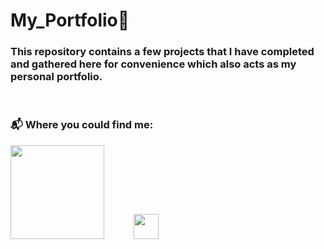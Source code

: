 # My_Portfolio:briefcase:
### This repository contains a few projects that I have completed and gathered here for convenience which also acts as my personal portfolio.
&nbsp;
### :mailbox_with_mail: Where you could find me:
[<img src="https://upload.wikimedia.org/wikipedia/commons/thumb/0/01/LinkedIn_Logo.svg/2560px-LinkedIn_Logo.svg.png" width="150"/>](https://www.linkedin.com/in/yousef-barakat-019816205/)&nbsp;&nbsp;&nbsp;&nbsp;&nbsp;&nbsp;&nbsp;&nbsp;&nbsp;&nbsp;&nbsp;&nbsp;[<img src="https://cdn-icons-png.flaticon.com/512/3037/3037366.png" height="40"/>](https://yousefbarakat99.github.io/website/)
